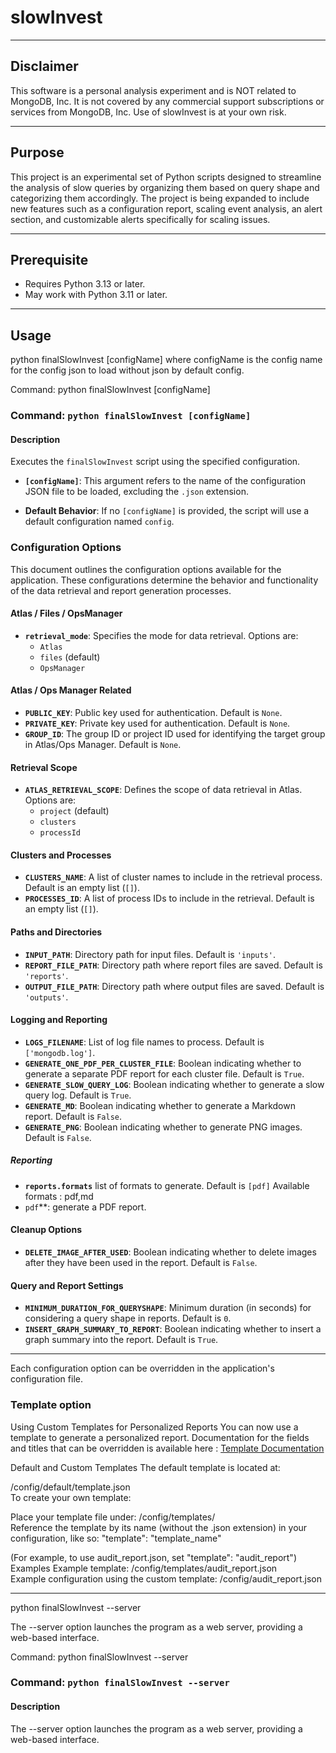 # slowInvest


-----------------------------
## Disclaimer
This software is a personal analysis experiment and is NOT related to MongoDB, Inc.
It is not covered by any commercial support subscriptions or services from MongoDB, Inc.
Use of slowInvest is at your own risk.

-----------------------------
## Purpose
This project is an experimental set of Python scripts designed to streamline the analysis
of slow queries by organizing them based on query shape and categorizing them accordingly.
The project is being expanded to include new features such as a configuration report,
scaling event analysis, an alert section, and customizable alerts specifically for scaling issues.

-----------------------------
## Prerequisite

* Requires Python 3.13 or later.
* May work with Python 3.11 or later. 
-----------------------------
## Usage

python finalSlowInvest [configName]
where configName is the config name for the config json to load without json by default config.

Command: python finalSlowInvest [configName]

### Command: `python finalSlowInvest [configName]`

#### Description

Executes the `finalSlowInvest` script using the specified configuration.

- **`[configName]`**: This argument refers to the name of the configuration JSON file to be loaded, excluding the `.json` extension.

- **Default Behavior**: If no `[configName]` is provided, the script will use a default configuration named `config`.

### Configuration Options

This document outlines the configuration options available for the application.
These configurations determine the behavior and functionality of the data retrieval and report generation processes.

#### Atlas / Files / OpsManager

- **`retrieval_mode`**: Specifies the mode for data retrieval. Options are:
    - `Atlas`
    - `files` (default)
    - `OpsManager`

#### Atlas / Ops Manager Related

- **`PUBLIC_KEY`**: Public key used for authentication. Default is `None`.
- **`PRIVATE_KEY`**: Private key used for authentication. Default is `None`.
- **`GROUP_ID`**: The group ID or project ID used for identifying the target group in Atlas/Ops Manager. Default is `None`.

#### Retrieval Scope

- **`ATLAS_RETRIEVAL_SCOPE`**: Defines the scope of data retrieval in Atlas. Options are:
    - `project` (default)
    - `clusters`
    - `processId`

#### Clusters and Processes

- **`CLUSTERS_NAME`**: A list of cluster names to include in the retrieval process. Default is an empty list (`[]`).
- **`PROCESSES_ID`**: A list of process IDs to include in the retrieval. Default is an empty list (`[]`).

#### Paths and Directories

- **`INPUT_PATH`**: Directory path for input files. Default is `'inputs'`.
- **`REPORT_FILE_PATH`**: Directory path where report files are saved. Default is `'reports'`.
- **`OUTPUT_FILE_PATH`**: Directory path where output files are saved. Default is `'outputs'`.

#### Logging and Reporting

- **`LOGS_FILENAME`**: List of log file names to process. Default is `['mongodb.log']`.
- **`GENERATE_ONE_PDF_PER_CLUSTER_FILE`**: Boolean indicating whether to generate a separate PDF report for each cluster file. Default is `True`.
- **`GENERATE_SLOW_QUERY_LOG`**: Boolean indicating whether to generate a slow query log. Default is `True`.
- **`GENERATE_MD`**: Boolean indicating whether to generate a Markdown report. Default is `False`.
- **`GENERATE_PNG`**: Boolean indicating whether to generate PNG images. Default is `False`.

##### Reporting
- **`reports.formats`** list of formats to generate. Default is `[pdf]`
  Available formats : pdf,md
- `pdf`**: generate a PDF report.

#### Cleanup Options

- **`DELETE_IMAGE_AFTER_USED`**: Boolean indicating whether to delete images after they have been used in the report. Default is `False`.

#### Query and Report Settings

- **`MINIMUM_DURATION_FOR_QUERYSHAPE`**: Minimum duration (in seconds) for considering a query shape in reports. Default is `0`.
- **`INSERT_GRAPH_SUMMARY_TO_REPORT`**: Boolean indicating whether to insert a graph summary into the report. Default is `True`.

---

Each configuration option can be overridden in the application's configuration file.

### Template option

Using Custom Templates for Personalized Reports
You can now use a template to generate a personalized report.
Documentation for the fields and titles that can be overridden is available here : [Template Documentation](template_doc.md)


Default and Custom Templates
The default template is located at:

/config/default/template.json  
To create your own template:

Place your template file under:
/config/templates/  
Reference the template by its name (without the .json extension) in your configuration, like so:
"template": "template_name"

(For example, to use audit_report.json, set "template": "audit_report")
Examples
Example template:
/config/templates/audit_report.json  
Example configuration using the custom template:
/config/audit_report.json




-----------------------------
python finalSlowInvest --server

The --server option launches the program as a web server, providing a web-based interface.

Command: python finalSlowInvest --server

### Command: `python finalSlowInvest --server`

#### Description

The --server option launches the program as a web server, providing a web-based interface.